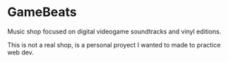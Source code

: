 # GameBeats

Music shop focused on digital videogame soundtracks and vinyl editions.

This is not a real shop, is a personal proyect I wanted to made to practice web dev.